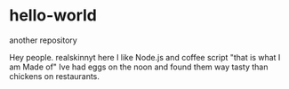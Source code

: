 # hello-world
another repository

Hey people.
realskinnyt here I like Node.js and coffee script "that is what I am Made of"
Ive had eggs on the noon and found them way tasty than chickens on restaurants.
